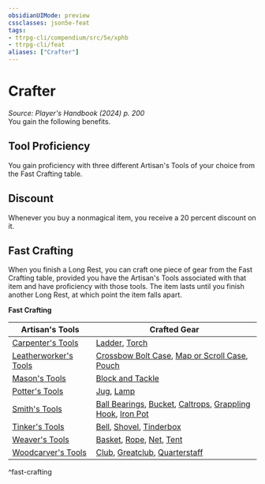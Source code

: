 ```yaml
---
obsidianUIMode: preview
cssclasses: json5e-feat
tags:
- ttrpg-cli/compendium/src/5e/xphb
- ttrpg-cli/feat
aliases: ["Crafter"]
---
```

# Crafter
*Source: Player's Handbook (2024) p. 200*  
You gain the following benefits.

## Tool Proficiency

You gain proficiency with three different Artisan's Tools of your choice from the Fast Crafting table.

## Discount

Whenever you buy a nonmagical item, you receive a 20 percent discount on it.

## Fast Crafting

When you finish a Long Rest, you can craft one piece of gear from the Fast Crafting table, provided you have the Artisan's Tools associated with that item and have proficiency with those tools. The item lasts until you finish another Long Rest, at which point the item falls apart.

**Fast Crafting**

| Artisan's Tools | Crafted Gear |
|-----------------|--------------|
| [Carpenter's Tools](2-Mechanics/CLI/items/carpenters-tools-xphb.md) | [Ladder](2-Mechanics/CLI/items/ladder-xphb.md), [Torch](2-Mechanics/CLI/items/torch-xphb.md) |
| [Leatherworker's Tools](2-Mechanics/CLI/items/leatherworkers-tools-xphb.md) | [Crossbow Bolt Case](2-Mechanics/CLI/items/crossbow-bolt-case-xphb.md), [Map or Scroll Case](2-Mechanics/CLI/items/map-or-scroll-case-xphb.md), [Pouch](2-Mechanics/CLI/items/pouch-xphb.md) |
| [Mason's Tools](2-Mechanics/CLI/items/masons-tools-xphb.md) | [Block and Tackle](2-Mechanics/CLI/items/block-and-tackle-xphb.md) |
| [Potter's Tools](2-Mechanics/CLI/items/potters-tools-xphb.md) | [Jug](2-Mechanics/CLI/items/jug-xphb.md), [Lamp](2-Mechanics/CLI/items/lamp-xphb.md) |
| [Smith's Tools](2-Mechanics/CLI/items/smiths-tools-xphb.md) | [Ball Bearings](2-Mechanics/CLI/items/ball-bearings-xphb.md), [Bucket](2-Mechanics/CLI/items/bucket-xphb.md), [Caltrops](2-Mechanics/CLI/items/caltrops-xphb.md), [Grappling Hook](2-Mechanics/CLI/items/grappling-hook-xphb.md), [Iron Pot](2-Mechanics/CLI/items/iron-pot-xphb.md) |
| [Tinker's Tools](2-Mechanics/CLI/items/tinkers-tools-xphb.md) | [Bell](2-Mechanics/CLI/items/bell-xphb.md), [Shovel](2-Mechanics/CLI/items/shovel-xphb.md), [Tinderbox](2-Mechanics/CLI/items/tinderbox-xphb.md) |
| [Weaver's Tools](2-Mechanics/CLI/items/weavers-tools-xphb.md) | [Basket](2-Mechanics/CLI/items/basket-xphb.md), [Rope](2-Mechanics/CLI/items/rope-xphb.md), [Net](2-Mechanics/CLI/items/net-xphb.md), [Tent](2-Mechanics/CLI/items/tent-xphb.md) |
| [Woodcarver's Tools](2-Mechanics/CLI/items/woodcarvers-tools-xphb.md) | [Club](2-Mechanics/CLI/items/club-xphb.md), [Greatclub](2-Mechanics/CLI/items/greatclub-xphb.md), [Quarterstaff](2-Mechanics/CLI/items/quarterstaff-xphb.md) |
^fast-crafting